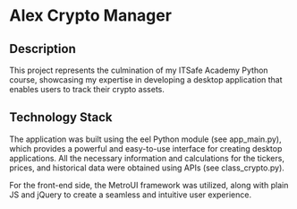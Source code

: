 # Alex Crypto Manager

## Description 
This project represents the culmination of my ITSafe Academy Python course, showcasing my expertise in developing a desktop application that enables users to track their crypto assets.

## Technology Stack
The application was built using the eel Python module (see app_main.py), which provides a powerful and easy-to-use interface for creating desktop applications. All the necessary information and calculations for the tickers, prices, and historical data were obtained using APIs (see class_crypto.py).

For the front-end side, the MetroUI framework was utilized, along with plain JS and jQuery to create a seamless and intuitive user experience.
